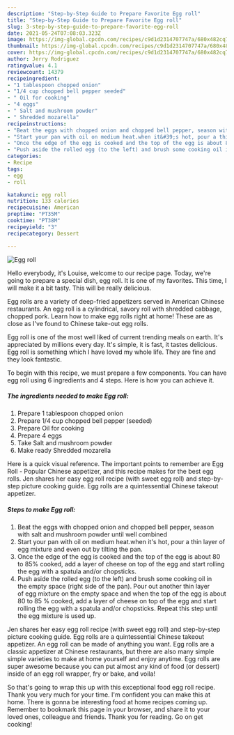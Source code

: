 ```yaml
---
description: "Step-by-Step Guide to Prepare Favorite Egg roll"
title: "Step-by-Step Guide to Prepare Favorite Egg roll"
slug: 3-step-by-step-guide-to-prepare-favorite-egg-roll
date: 2021-05-24T07:08:03.323Z
image: https://img-global.cpcdn.com/recipes/c9d1d2314707747a/680x482cq70/egg-roll-recipe-main-photo.jpg
thumbnail: https://img-global.cpcdn.com/recipes/c9d1d2314707747a/680x482cq70/egg-roll-recipe-main-photo.jpg
cover: https://img-global.cpcdn.com/recipes/c9d1d2314707747a/680x482cq70/egg-roll-recipe-main-photo.jpg
author: Jerry Rodriguez
ratingvalue: 4.1
reviewcount: 14379
recipeingredient:
- "1 tablespoon chopped onion"
- "1/4 cup chopped bell pepper seeded"
- " Oil for cooking"
- "4 eggs"
- " Salt and mushroom powder"
- " Shredded mozarella"
recipeinstructions:
- "Beat the eggs with chopped onion and chopped bell pepper, season with salt and mushroom powder until well combined"
- "Start your pan with oil on medium heat.when it&#39;s hot, pour a thin layer of egg mixture and even out by tilting the pan."
- "Once the edge of the egg is cooked and the top of the egg is about 80 to 85% cooked, add a layer of cheese on top of the egg and start rolling the egg with a spatula and/or chopsticks."
- "Push aside the rolled egg (to the left) and brush some cooking oil in the empty space (right side of the pan). Pour out another thin layer of egg mixture on the empty space and when the top of the egg is about 80 to 85 % cooked, add a layer of cheese on top of the egg and start rolling the egg with a spatula and/or chopsticks. Repeat this step until the egg mixture is used up."
categories:
- Recipe
tags:
- egg
- roll

katakunci: egg roll 
nutrition: 133 calories
recipecuisine: American
preptime: "PT35M"
cooktime: "PT38M"
recipeyield: "3"
recipecategory: Dessert

---
```



![Egg roll](https://img-global.cpcdn.com/recipes/c9d1d2314707747a/680x482cq70/egg-roll-recipe-main-photo.jpg)

Hello everybody, it's Louise, welcome to our recipe page. Today, we're going to prepare a special dish, egg roll. It is one of my favorites. This time, I will make it a bit tasty. This will be really delicious.

Egg rolls are a variety of deep-fried appetizers served in American Chinese restaurants. An egg roll is a cylindrical, savory roll with shredded cabbage, chopped pork. Learn how to make egg rolls right at home! These are as close as I&#39;ve found to Chinese take-out egg rolls.

Egg roll is one of the most well liked of current trending meals on earth. It's appreciated by millions every day. It's simple, it is fast, it tastes delicious. Egg roll is something which I have loved my whole life. They are fine and they look fantastic.


To begin with this recipe, we must prepare a few components. You can have egg roll using 6 ingredients and 4 steps. Here is how you can achieve it.

<!--inarticleads1-->

##### The ingredients needed to make Egg roll:

1. Prepare 1 tablespoon chopped onion
1. Prepare 1/4 cup chopped bell pepper (seeded)
1. Prepare  Oil for cooking
1. Prepare 4 eggs
1. Take  Salt and mushroom powder
1. Make ready  Shredded mozarella


Here is a quick visual reference. The important points to remember are Egg Roll - Popular Chinese appetizer, and this recipe makes for the best egg rolls. Jen shares her easy egg roll recipe (with sweet egg roll) and step-by-step picture cooking guide. Egg rolls are a quintessential Chinese takeout appetizer. 

<!--inarticleads2-->

##### Steps to make Egg roll:

1. Beat the eggs with chopped onion and chopped bell pepper, season with salt and mushroom powder until well combined
1. Start your pan with oil on medium heat.when it&#39;s hot, pour a thin layer of egg mixture and even out by tilting the pan.
1. Once the edge of the egg is cooked and the top of the egg is about 80 to 85% cooked, add a layer of cheese on top of the egg and start rolling the egg with a spatula and/or chopsticks.
1. Push aside the rolled egg (to the left) and brush some cooking oil in the empty space (right side of the pan). Pour out another thin layer of egg mixture on the empty space and when the top of the egg is about 80 to 85 % cooked, add a layer of cheese on top of the egg and start rolling the egg with a spatula and/or chopsticks. Repeat this step until the egg mixture is used up.


Jen shares her easy egg roll recipe (with sweet egg roll) and step-by-step picture cooking guide. Egg rolls are a quintessential Chinese takeout appetizer. An egg roll can be made of anything you want. Egg rolls are a classic appetizer at Chinese restaurants, but there are also many simple simple varieties to make at home yourself and enjoy anytime. Egg rolls are super awesome because you can put almost any kind of food (or dessert) inside of an egg roll wrapper, fry or bake, and voila! 

So that's going to wrap this up with this exceptional food egg roll recipe. Thank you very much for your time. I'm confident you can make this at home. There is gonna be interesting food at home recipes coming up. Remember to bookmark this page in your browser, and share it to your loved ones, colleague and friends. Thank you for reading. Go on get cooking!
